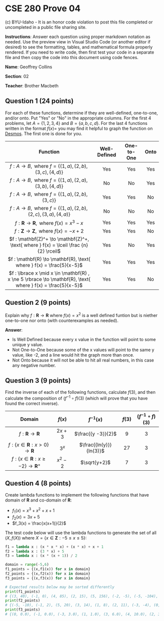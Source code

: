 # CSE 280 Prove 04

(c) BYU-Idaho - It is an honor code violation to post this
file completed or uncompleted in a public file sharing site.

**Instructions**: Answer each question using proper markdown notation as needed.  Use the preview view in Visual Studio Code (or another editor if desired) to see the formatting, tables, and mathematical formula properly rendered.  If you need to write code, then first test your code in a separate file and then copy the code into this document using code fences. 

**Name**: Geoffrey Collins

**Section**: 02

**Teacher**: Brother Macbeth

## Question 1 (24 points)

For each of these functions, determine if they are well-defined, one-to-one, and/or onto.  Put "Yes" or "No" in the appropriate columns.  For the first 4 problems, let $A=\lbrace 1,2,3,4 \rbrace$ and $B=\lbrace a, b, c, d \rbrace$.  For the last 4 functions written in the format $f(x)=$ you may find it helpful to graph the function on [Desmos](https://www.desmos.com/).  The first one is done for you.

|Function|Well-Defined|One-to-One|Onto|
|:-:|:-:|:-:|:-:|
|$f : A \to B, \text{ where } f = \lbrace (1,a),(2,b),(3,c),(4,d) \rbrace$|Yes|Yes|Yes|
|$f : A \to B, \text{ where } f = \lbrace (1,a),(2,a),(3,b),(4,d) \rbrace$|No|No|Yes|
|$f : A \to B, \text{ where } f = \lbrace (1,a),(2,b),(3,c) \rbrace$|Yes|Yes|No|
|$f : A \to B, \text{ where } f = \lbrace (1,a),(2,b),(2,c),(3,a),(4,a) \rbrace$|No|No|No|
|$f : \mathbf{R} \to \mathbf{R}, \text{ where } f(x) = x^3-x$|Yes|Yes|Yes|
|$f : \mathbf{Z} \to \mathbf{Z}, \text{ where } f(x) = -x+2$|Yes|Yes|No|
|$f : \mathbf{Z}^+ \to \mathbf{Z}^+, \text{ where } f(x) = \lceil \frac {n}{2} \rceil$|Yes|No|Yes|
|$f : \mathbf{R} \to \mathbf{R}, \text{ where } f(x) = \frac{5}{x-5}$|Yes|Yes|Yes|
|$f : \lbrace x \mid x \in \mathbf{R} , x \ne 5 \rbrace \to \mathbf{R}, \text{ where } f(x) = \frac{5}{x-5}$|Yes|Yes|No|

## Question 2 (9 points)

Explain why $f : \mathbf{R} \to \mathbf{R} \text{ where } f(x) = x^2$ is a well defined funtion but is niether one-to-one nor onto (with counterexamples as needed).

**Answer**:  
* Is Well Defined because every x value in the function will point to some unique y value. 
* Not One-to-One because some of the x values will point to the same y value, like -2, and a line would hit the graph more than once. 
* Not Onto because it will not be able to hit all real numbers, in this case any negative number.

## Question 3 (9 points)

Find the inverse of each of the following functions, calculate $f(3)$, and then calculate the composition of $(f^{-1} \circ f)(3)$ (which will prove that you have found the correct inverse).

|Domain|$f(x)$|$f^{-1}(x)$|$f(3)$|$(f^{-1} \circ f)(3)$
|:-:|:-:|:-:|:-:|:-:|
|$f : \mathbf{R} \to \mathbf{R}$|$2x+3$|$\frac{{y -3}}{2}$|$9$|$3$|
|$f : \lbrace x \in \mathbf{R} : x \gt 0 \rbrace \to \mathbf{R}$|$3^x$|$\frac{{ln(y)}}{ln(3)}$|$27$|$3$|
|$f : \lbrace x \in \mathbf{R} : x \ge -2 \rbrace \to \mathbf{R}^+$|$x^2-2$|$\sqrt{y+2}$|$7$|$3$|


## Question 4 (8 points)

Create lambda functions to implement the following functions that have domain of $\mathbf{R}$ and co-domain of $\mathbf{R}$:

* $f_1(x) = x^3+x^2+x+1$
* $f_2(x) = 3x+5$
* $f_3(x) = \frac{x(x+1)}{2}$

The test code below will use the lambda functions to generate the set of all $(X, f(X))$ where $X=\lbrace x \in \mathbf{Z} : -5 \le x \le 5 \rbrace$:

```python
f1 = lambda x : (x * x * x) + (x * x) + x + 1
f2 = lambda x : (3 * x) + 5
f3 = lambda x : (x * (x + 1)) / 2

domain = range(-5,6)
f1_points = {(x,f1(x)) for x in domain}
f2_points = {(x,f2(x)) for x in domain}
f3_points = {(x,f3(x)) for x in domain}

# Expected results below may be sorted differently
print(f1_points)
# {(3, 40), (-1, 0), (4, 85), (2, 15), (5, 156), (-2, -5), (-5, -104), (1, 4), (-4, -51), (-3, -20), (0, 1)}
print(f2_points)
# {(-5, -10), (-1, 2), (5, 20), (3, 14), (1, 8), (2, 11), (-3, -4), (0, 5), (4, 17), (-2, -1), (-4, -7)}
print(f3_points)
# {(0, 0.0), (-1, 0.0), (-3, 3.0), (1, 1.0), (3, 6.0), (4, 10.0), (2, 3.0), (-4, 6.0), (5, 15.0), (-2, 1.0), (-5, 10.0)}
```


